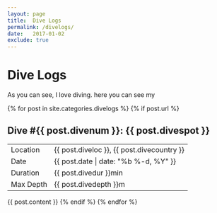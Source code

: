 ```yaml
---
layout: page
title:  Dive Logs
permalink: /divelogs/
date:   2017-01-02
exclude: true
---
```

# Dive Logs

As you can see, I love diving. here you can see my

<div class="divelogs">
  {% for post in site.categories.divelogs %}
    {% if post.url %}
      <h2>Dive #{{ post.divenum }}: {{ post.divespot }}</h2>
      <table>
        <tr>
          <td>Location</td>
          <td>{{ post.diveloc }}, {{ post.divecountry }}</td>
        </tr>
        <tr>
          <td>Date</td>
          <td><time>{{ post.date | date: "%b %-d, %Y" }}</time></td>
        </tr>
        <tr>
          <td>Duration</td>
          <td>{{ post.divedur }}min</td>
        </tr>
        <tr>
          <td>Max Depth</td>
          <td>{{ post.divedepth }}m</td>
        </tr>
      </table>
      {{ post.content }}
    {% endif %}
  {% endfor %}
</div>

